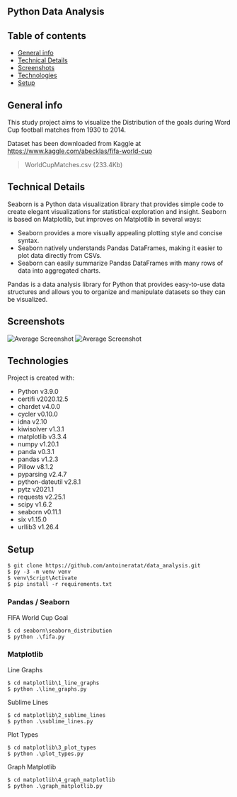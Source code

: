 ﻿## Python Data Analysis

## Table of contents

-   [General info](#general-info)
-   [Technical Details](#technical-details)
-   [Screenshots](#screenshots)
-   [Technologies](#technologies)
-   [Setup](#setup)

## General info

This study project aims to visualize the Distribution of the goals during Word Cup football matches from 1930 to 2014.

Dataset has been downloaded from Kaggle at https://www.kaggle.com/abecklas/fifa-world-cup

> WorldCupMatches.csv (233.4Kb)

## Technical Details

Seaborn is a Python data visualization library that provides simple code to create elegant visualizations for statistical exploration and insight. Seaborn is based on Matplotlib, but improves on Matplotlib in several ways:

-   Seaborn provides a more visually appealing plotting style and concise syntax.
-   Seaborn natively understands Pandas DataFrames, making it easier to plot data directly from CSVs.
-   Seaborn can easily summarize Pandas DataFrames with many rows of data into aggregated charts.

Pandas is a data analysis library for Python that provides easy-to-use data structures and allows you to organize and manipulate datasets so they can be visualized.

## Screenshots

![Average Screenshot](https://github.com/antoineratat/github_docs/blob/main/data_analysis/1.PNG?raw=true) ![Average Screenshot](https://github.com/antoineratat/github_docs/blob/main/data_analysis/2.PNG?raw=true)

## Technologies

Project is created with:

-   Python v3.9.0
-   certifi v2020.12.5
-   chardet v4.0.0
-   cycler v0.10.0
-   idna v2.10
-   kiwisolver v1.3.1
-   matplotlib v3.3.4
-   numpy v1.20.1
-   panda v0.3.1
-   pandas v1.2.3
-   Pillow v8.1.2
-   pyparsing v2.4.7
-   python-dateutil v2.8.1
-   pytz v2021.1
-   requests v2.25.1
-   scipy v1.6.2
-   seaborn v0.11.1
-   six v1.15.0
-   urllib3 v1.26.4

## Setup

```
$ git clone https://github.com/antoineratat/data_analysis.git
$ py -3 -m venv venv
$ venv\Script\Activate
$ pip install -r requirements.txt
```

### Pandas / Seaborn

FIFA World Cup Goal

```
$ cd seaborn\seaborn_distribution
$ python .\fifa.py
```

### Matplotlib

Line Graphs

```
$ cd matplotlib\1_line_graphs
$ python .\line_graphs.py
```

Sublime Lines

```
$ cd matplotlib\2_sublime_lines
$ python .\sublime_lines.py
```

Plot Types

```
$ cd matplotlib\3_plot_types
$ python .\plot_types.py
```

Graph Matplotlib

```
$ cd matplotlib\4_graph_matplotlib
$ python .\graph_matplotlib.py
```
